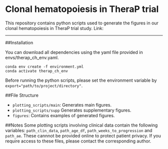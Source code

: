 # Clonal hematopoiesis in TheraP trial

This repository contains python scripts used to generate the figures in our clonal hematopoiesis in TheraP trial study. 
Link:

---

##Installation

You can download all dependencies using the yaml file provided in envs/therap_ch_env.yaml.

```
conda env create -f environment.yml
conda activate therap_ch_env
```
Before running the python scripts, please set the environment variable by `export="path/to/project/directory"`. 

##File Structure

- `plotting_scripts/main`: Generates main figures.
- `plotting_scripts/supp` Generates supplementary figures. 
- `figures`: Contains examples of generated figures.

##Notes
Some plotting scripts involving clinical data contain the following variables: `path_clin_data`, `path_age_df`, `path_weeks_to_progression` and `path_ae`. These cannnot be provided online to protect patient privacy. If you require access to these files, please contact the corresponding author. 
